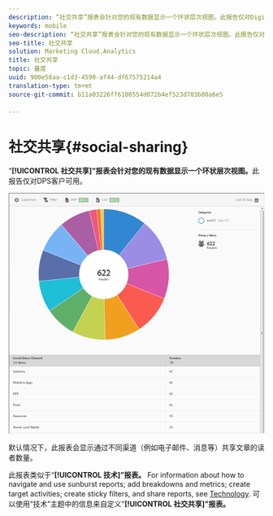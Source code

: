 ```yaml
---
description: “社交共享”报表会针对您的现有数据显示一个环状层次视图。此报告仅对Digital Publishing Suites(DPS)客户可用。
keywords: mobile
seo-description: “社交共享”报表会针对您的现有数据显示一个环状层次视图。此报告仅对Digital Publishing Suites(DPS)客户可用。
seo-title: 社交共享
solution: Marketing Cloud,Analytics
title: 社交共享
topic: 量度
uuid: 900e58aa-c1d3-4590-af44-df67575214a4
translation-type: tm+mt
source-git-commit: b11a03226ff6100554d072b4ef523d703b80a6e5

---
```



# 社交共享{#social-sharing}

“**[!UICONTROL 社交共享]”报表会针对您的现有数据显示一个环状层次视图。**&#x200B;此报告仅对DPS客户可用。

![](assets/dps_social_share.png)

默认情况下，此报表会显示通过不同渠道（例如电子邮件、消息等）共享文章的读者数量。

此报表类似于“**[!UICONTROL 技术]”报表。** For information about how to navigate and use sunburst reports; add breakdowns and metrics; create target activities; create sticky filters, and share reports, see [Technology](//help/using/usage/reports-technology.md). 可以使用“技术”主题中的信息来自定义“**[!UICONTROL 社交共享]”报表。**
